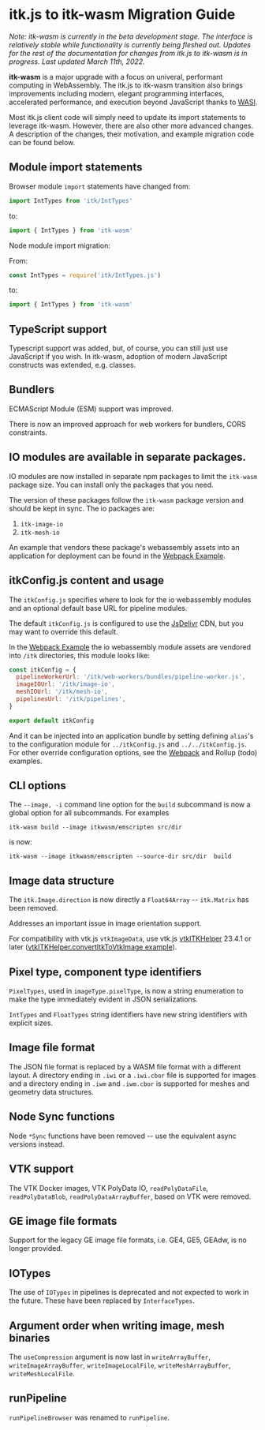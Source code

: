 # itk.js to itk-wasm Migration Guide

*Note: itk-wasm is currently in the beta development stage. The interface is relatively stable while functionality is currently being fleshed out. Updates for the rest of the documentation for changes from itk.js to itk-wasm is in progress. Last updated March 11th, 2022.*

**itk-wasm** is a major upgrade with a focus on univeral, performant computing in
WebAssembly. The itk.js to itk-wasm transition also brings improvements
including modern, elegant programming interfaces, accelerated performance,
and execution beyond JavaScript thanks to [WASI](https://wasi.dev).

Most itk.js client code will simply need to update its import statements to
leverage itk-wasm. However, there are also other more advanced changes. A
description of the changes, their motivation, and example migration code can
be found below.

## Module import statements

Browser module `import` statements have changed from:

```js
import IntTypes from 'itk/IntTypes'
```

to:


```js
import { IntTypes } from 'itk-wasm'
```

Node module import migration:

From:

```js
const IntTypes = require('itk/IntTypes.js')
```

to:

```js
import { IntTypes } from 'itk-wasm'
```

## TypeScript support

Typescript support was added, but, of course, you can still just use JavaScript if you wish. In itk-wasm, adoption of modern JavaScript constructs was extended, e.g. classes.

## Bundlers

ECMAScript Module (ESM) support was improved.

There is now an improved approach for web workers for bundlers, CORS constraints.

## IO modules are available in separate packages.

IO modules are now installed in separate npm packages to limit the `itk-wasm` package size. You can install only the packages that you need.

The version of these packages follow the `itk-wasm` package version and should be kept in sync. The io packages are:

1. `itk-image-io`
2. `itk-mesh-io`

An example that vendors these package's webassembly assets into an application for deployment can be found in the [Webpack Example](https://github.com/InsightSoftwareConsortium/itk-wasm/tree/master/examples/Webpack).

## itkConfig.js content and usage

The `itkConfig.js` specifies where to look for the io webassembly modules and an optional default base URL for pipeline modules.

The default `itkConfig.js` is configured to use the [JsDelivr](https://www.jsdelivr.com/) CDN, but you may want to override this
default.

In the [Webpack Example](https://github.com/InsightSoftwareConsortium/itk-wasm/tree/master/examples/Webpack) the io webassembly module assets are vendored into `/itk` directories, this module looks like:

```js
const itkConfig = {
  pipelineWorkerUrl: '/itk/web-workers/bundles/pipeline-worker.js',
  imageIOUrl: '/itk/image-io',
  meshIOUrl: '/itk/mesh-io',
  pipelinesUrl: '/itk/pipelines',
}

export default itkConfig
```

And it can be injected into an application bundle by setting defining `alias`'s to the configuration module for `../itkConfig.js` and `../../itkConfig.js`. For other override configuration options, see the [Webpack](https://github.com/InsightSoftwareConsortium/itk-wasm/tree/master/examples/Webpack) and Rollup (todo) examples.

## CLI options

The `--image, -i` command line option for the `build` subcommand is now a global option for all subcommands. For examples

```
itk-wasm build --image itkwasm/emscripten src/dir
```

is now:

```
itk-wasm --image itkwasm/emscripten --source-dir src/dir  build
```

## Image data structure

The `itk.Image.direction` is now directly a `Float64Array` -- `itk.Matrix` has been removed.

Addresses an important issue in image orientation support.

For compatibility with vtk.js `vtkImageData`, use vtk.js [vtkITKHelper](https://kitware.github.io/vtk-js/api/Common_DataModel_ITKHelper.html) 23.4.1 or later ([vtkITKHelper.convertItkToVtkImage example](https://kitware.github.io/vtk-js/examples/ItkWasmVolume.html)).

## Pixel type, component type identifiers

`PixelTypes`, used in `imageType.pixelType`, is now a string enumeration to make the type immediately evident in JSON serializations.

`IntTypes` and `FloatTypes` string identifiers have new string identifiers with explicit sizes.

## Image file format

The JSON file format is replaced by a WASM file format with a different layout. A directory ending in `.iwi` or a `.iwi.cbor` file is supported for images and a directory ending in `.iwm` and `.iwm.cbor` is supported for meshes and geometry data structures.

## Node Sync functions

Node `*Sync` functions have been removed -- use the equivalent async versions instead.

## VTK support

The VTK Docker images, VTK PolyData IO, `readPolyDataFile`, `readPolyDataBlob`, `readPolyDataArrayBuffer`, based on VTK were removed.

## GE image file formats

Support for the legacy GE image file formats, i.e. GE4, GE5, GEAdw, is no longer provided.

## IOTypes

The use of `IOTypes` in pipelines is deprecated and not expected to work in the future. These have been replaced by `InterfaceTypes`.

## Argument order when writing image, mesh binaries

The `useCompression` argument is now last in `writeArrayBuffer`, `writeImageArrayBuffer`, `writeImageLocalFile`, `writeMeshArrayBuffer`, `writeMeshLocalFile`.

## runPipeline

`runPipelineBrowser` was renamed to `runPipeline`.